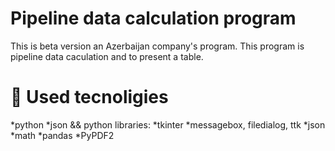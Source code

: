 # Pipeline data calculation program

This is beta version an Azerbaijan company's  program. This program is pipeline data caculation and to present a table.

# 📒 Used tecnoligies 
*python
*json
&& python libraries:
*tkinter 
*messagebox, filedialog, ttk
*json
*math
*pandas 
*PyPDF2 
